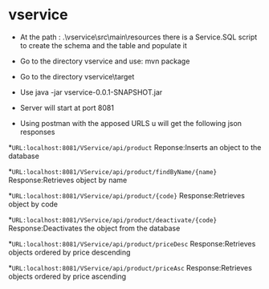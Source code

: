 
# vservice

* At the path : .\vservice\src\main\resources there is a Service.SQL script to create the schema and the table and populate it
* Go to the directory vservice and use: mvn package
* Go to the directory vservice\target 
* Use java -jar vservice-0.0.1-SNAPSHOT.jar
* Server will start at port 8081

* Using postman with the apposed URLS u will get the following json responses


*`URL:localhost:8081/VService/api/product`
Reponse:Inserts an object to the database 

*`URL:localhost:8081/VService/api/product/findByName/{name}`
Response:Retrieves object by name

*`URL:localhost:8081/VService/api/product/{code}`
Response:Retrieves object by code

*`URL:localhost:8081/VService/api/product/deactivate/{code}`
Response:Deactivates the object from the database

*`URL:localhost:8081/VService/api/product/priceDesc`
Response:Retrieves objects ordered by price descending

*`URL:localhost:8081/VService/api/product/priceAsc`
Response:Retrieves objects ordered by price ascending
